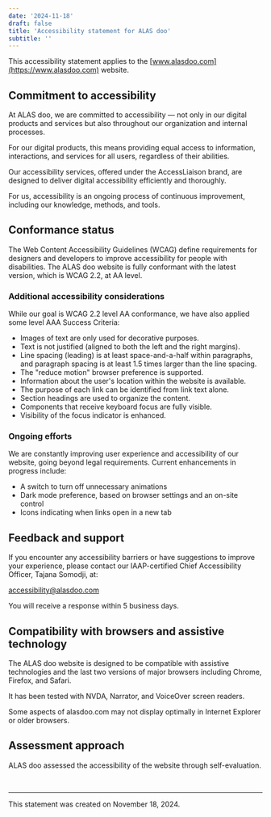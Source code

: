```yaml
---
date: '2024-11-18'
draft: false
title: 'Accessibility statement for ALAS doo'
subtitle: ''
---
```


This accessibility statement applies to the [www.alasdoo.com](https://www.alasdoo.com) website.

## Commitment to accessibility

At ALAS doo, we are committed to accessibility — not only in our digital products and services but also throughout our organization and internal processes.

For our digital products, this means providing equal access to information, interactions, and services for all users, regardless of their abilities.

Our accessibility services, offered under the AccessLiaison brand, are designed to deliver digital accessibility efficiently and thoroughly.

For us, accessibility is an ongoing process of continuous improvement, including our knowledge, methods, and tools.

## Conformance status

The Web Content Accessibility Guidelines (WCAG) define requirements for designers and developers to improve accessibility for people with disabilities. The ALAS doo website is fully conformant with the latest version, which is WCAG 2.2, at AA level.

### Additional accessibility considerations

While our goal is WCAG 2.2 level AA conformance, we have also applied some level AAA Success Criteria:

- Images of text are only used for decorative purposes.
- Text is not justified (aligned to both the left and the right margins).
- Line spacing (leading) is at least space-and-a-half within paragraphs, and paragraph spacing is at least 1.5 times larger than the line spacing.
- The "reduce motion" browser preference is supported.
- Information about the user's location within the website is available.
- The purpose of each link can be identified from link text alone.
- Section headings are used to organize the content.
- Components that receive keyboard focus are fully visible.
- Visibility of the focus indicator is enhanced.

### Ongoing efforts

We are constantly improving user experience and accessibility of our website, going beyond legal requirements. Current enhancements in progress include:

- A switch to turn off unnecessary animations
- Dark mode preference, based on browser settings and an on-site control
- Icons indicating when links open in a new tab

## Feedback and support

If you encounter any accessibility barriers or have suggestions to improve your experience, please contact our IAAP-certified Chief Accessibility Officer, Tajana Somodji, at:

[accessibility@alasdoo.com](mailto:accessibility@alasdoo.com)

You will receive a response within 5 business days.

## Compatibility with browsers and assistive technology

The ALAS doo website is designed to be compatible with assistive technologies and the last two versions of major browsers including Chrome, Firefox, and Safari.

It has been tested with NVDA, Narrator, and VoiceOver screen readers.

Some aspects of alasdoo.com may not display optimally in Internet Explorer or older browsers.

## Assessment approach

ALAS doo assessed the accessibility of the website through self-evaluation.

&nbsp;
___

This statement was created on November 18, 2024.
